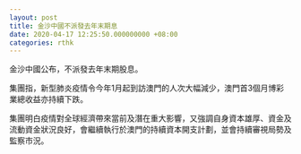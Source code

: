 ```yaml
---
layout: post
title: 金沙中國不派發去年末期息
date: 2020-04-17 12:25:50.000000000 +08:00
categories: rthk
---
```


金沙中國公布，不派發去年末期股息。

集團指，新型肺炎疫情令今年1月起到訪澳門的人次大幅減少，澳門首3個月博彩業總收益亦持續下跌。

集團明白疫情對全球經濟帶來當前及潛在重大影響，又強調自身資本雄厚、資金及流動資金狀況良好，會繼續執行於澳門的持續資本開支計劃，並會持續審視局勢及監察市況。
